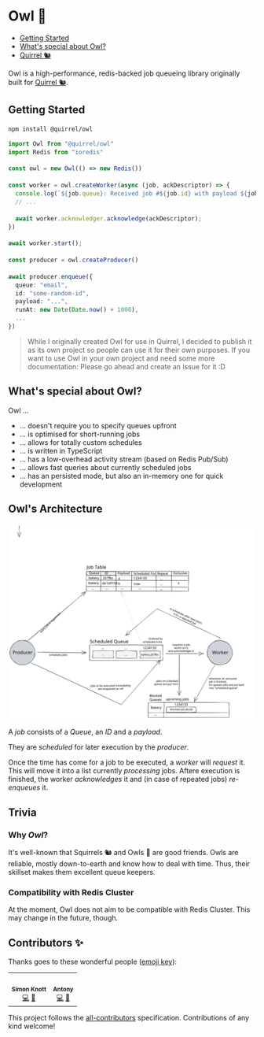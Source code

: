 # Owl 🦉

- [Getting Started](#getting-started)
- [What's special about Owl?](#whats-special-about-owl)
- [Quirrel 🐿](https://github.com/quirrel-dev/quirrel)

Owl is a high-performance, redis-backed job queueing library originally built for [Quirrel 🐿](https://github.com/quirrel-dev/quirrel).

## Getting Started

```
npm install @quirrel/owl
```

```ts
import Owl from "@quirrel/owl"
import Redis from "ioredis"

const owl = new Owl(() => new Redis())

const worker = owl.createWorker(async (job, ackDescriptor) => {
  console.log(`${job.queue}: Received job #${job.id} with payload ${job.payload}.`);
  // ...

  await worker.acknowledger.acknowledge(ackDescriptor);
})

await worker.start();

const producer = owl.createProducer()

await producer.enqueue({
  queue: "email",
  id: "some-random-id",
  payload: "...",
  runAt: new Date(Date.now() + 1000),
  ...
})
```

> While I originally created Owl for use in Quirrel, I decided to publish
> it as its own project so people can use it for their own purposes.
> If you want to use Owl in your own project and need some more documentation:
> Please go ahead and create an issue for it :D

## What's special about Owl?

Owl ...

- ... doesn't require you to specify queues upfront
- ... is optimised for short-running jobs
- ... allows for totally custom schedules
- ... is written in TypeScript
- ... has a low-overhead activity stream (based on Redis Pub/Sub)
- ... allows fast queries about currently scheduled jobs
- ... has an persisted mode, but also an in-memory one for quick development

## Owl's Architecture

![Owl Architecture](./Owl%20Architecture.svg)

A *job* consists of a *Queue*, an *ID* and a *payload*.

They are *scheduled* for later execution by the *producer*.

Once the time has come for a job to be executed, a *worker* will *request* it.
This will move it into a list currently *processing* jobs.
Aftere execution is finished, the worker *acknowledges* it
and (in case of repeated jobs) *re-enqueues* it.

## Trivia

### Why *Owl*?

It's well-known that Squirrels 🐿 and Owls 🦉 are good friends.
Owls are reliable, mostly down-to-earth and know how to deal with time.
Thus, their skillset makes them excellent queue keepers.

### Compatibility with Redis Cluster

At the moment, Owl does not aim to be compatible with Redis Cluster.
This may change in the future, though.

## Contributors ✨

Thanks goes to these wonderful people ([emoji key](https://allcontributors.org/docs/en/emoji-key)):

<!-- ALL-CONTRIBUTORS-LIST:START - Do not remove or modify this section -->
<!-- prettier-ignore-start -->
<!-- markdownlint-disable -->
<table>
  <tr>
    <td align="center"><a href="https://github.com/Skn0tt"><img src="https://avatars.githubusercontent.com/u/14912729?v=4?s=100" width="100px;" alt=""/><br /><sub><b>Simon Knott</b></sub></a><br /><a href="https://github.com/quirrel-dev/Owl/commits?author=Skn0tt" title="Code">💻</a> <a href="#ideas-Skn0tt" title="Ideas, Planning, & Feedback">🤔</a></td>
    <td align="center"><a href="https://github.com/DuckNrOne"><img src="https://avatars.githubusercontent.com/u/45163503?v=4?s=100" width="100px;" alt=""/><br /><sub><b>Antony</b></sub></a><br /><a href="https://github.com/quirrel-dev/Owl/commits?author=DuckNrOne" title="Code">💻</a> <a href="https://github.com/quirrel-dev/Owl/issues?q=author%3ADuckNrOne" title="Bug reports">🐛</a></td>
  </tr>
</table>

<!-- markdownlint-restore -->
<!-- prettier-ignore-end -->

<!-- ALL-CONTRIBUTORS-LIST:END -->

This project follows the [all-contributors](https://github.com/all-contributors/all-contributors) specification. Contributions of any kind welcome!